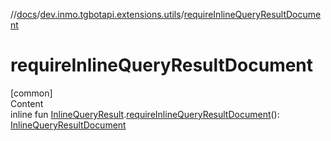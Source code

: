 //[docs](../../index.md)/[dev.inmo.tgbotapi.extensions.utils](index.md)/[requireInlineQueryResultDocument](require-inline-query-result-document.md)



# requireInlineQueryResultDocument  
[common]  
Content  
inline fun [InlineQueryResult](../dev.inmo.tgbotapi.types.InlineQueries.InlineQueryResult.abstracts/-inline-query-result/index.md).[requireInlineQueryResultDocument](require-inline-query-result-document.md)(): [InlineQueryResultDocument](../dev.inmo.tgbotapi.types.InlineQueries.InlineQueryResult.abstracts.results.document/-inline-query-result-document/index.md)  



